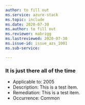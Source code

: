 ```yaml
---
author: to fill out 
ms.service: azure-stack 
ms.topic: include 
ms.date: 2020-07-30 
ms.author: to fill out 
ms.reviewer: mabrigg 
ms.lastreviewed: 2020-07-30 
ms.issue-id: issue_azs_1001 
ms.sub-service: 

---
```


### It is just there all of the time 

- Applicable to: 2005
- Description: This is a test item.
- Remediation: This is a test item.
- Occurrence: Common